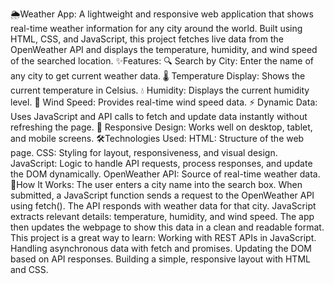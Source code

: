 🌦️Weather App:
A lightweight and responsive web application that shows real-time weather information for any city around the world. Built using HTML, CSS, and JavaScript, this project fetches live data from the OpenWeather API and displays the temperature, humidity, and wind speed of the searched location.
✨Features:
🔍 Search by City: Enter the name of any city to get current weather data.
🌡️ Temperature Display: Shows the current temperature in Celsius.
💧 Humidity: Displays the current humidity level.
🍃 Wind Speed: Provides real-time wind speed data.
⚡ Dynamic Data: Uses JavaScript and API calls to fetch and update data instantly without refreshing the page.
📱 Responsive Design: Works well on desktop, tablet, and mobile screens.
🛠️Technologies Used:
HTML: Structure of the web page.
CSS: Styling for layout, responsiveness, and visual design.
JavaScript: Logic to handle API requests, process responses, and update the DOM dynamically.
OpenWeather API: Source of real-time weather data.
📌How It Works:
The user enters a city name into the search box.
When submitted, a JavaScript function sends a request to the OpenWeather API using fetch().
The API responds with weather data for that city.
JavaScript extracts relevant details: temperature, humidity, and wind speed.
The app then updates the webpage to show this data in a clean and readable format.
This project is a great way to learn:
Working with REST APIs in JavaScript.
Handling asynchronous data with fetch and promises.
Updating the DOM based on API responses.
Building a simple, responsive layout with HTML and CSS.

